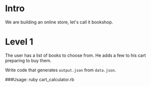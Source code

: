 # Intro

We are building an online store, let's call it bookshop.

# Level 1

The user has a list of books to choose from.
He adds a few to his cart preparing to buy them.

Write code that generates `output.json` from `data.json`.

###Usage: ruby cart_calculator.rb 
